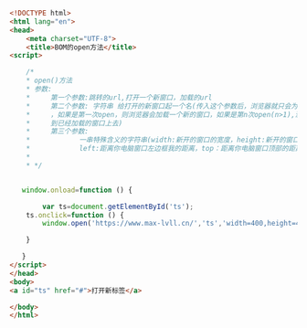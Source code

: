 
<BlogInfo id="443" title="58.BOM的open方法" author="白日梦想猿" pv=0 read_times=0 pre_cost_time=0分38秒 category="js学习" tag_list="['js学习']" create_time="2020.10.02 16:03:18" update_time="2020.10.02 16:24:33" />

```html
<!DOCTYPE html>
<html lang="en">
<head>
    <meta charset="UTF-8">
    <title>BOM的open方法</title>
<script>

    /*
    * open()方法
    * 参数:
    *     第一个参数:跳转的url,打开一个新窗口，加载的url
    *     第二个参数: 字符串 给打开的新窗口起一个名(传入这个参数后，浏览器就只会为该url打开一个窗口
    *     ，如果是第一次open，则浏览器会加载一个新的窗口，如果是第n次open(n>1),浏览器这回直接跳转
    *     到已经加载的窗口上去)
    *     第三个参数:
    *            一串特殊含义的字符串(width:新开的窗口的宽度，height:新开的窗口的高度,
    *            left:距离你电脑窗口左边框我的距离，top：距离你电脑窗口顶部的距离(等等还有很多其他属性))
    *
    * */


   window.onload=function () {

        var ts=document.getElementById('ts');
    ts.onclick=function () {
        window.open('https://www.max-lvll.cn/','ts','width=400,height=400,left=100,top=100');

    }

   }
</script>
</head>
<body>
<a id="ts" href="#">打开新标签</a>

</body>
</html>
```
